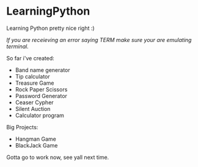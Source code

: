 # LearningPython
Learning Python pretty nice right :)

*If you are receieving an error saying TERM make sure your are emulating terminal.*

So far i've created:
- Band name generator
- Tip calculator
- Treasure Game
- Rock Paper Scissors
- Password Generator
- Ceaser Cypher
- Silent Auction
- Calculator program

Big Projects:
- Hangman Game
- BlackJack Game

Gotta go to work now, see yall next time.

